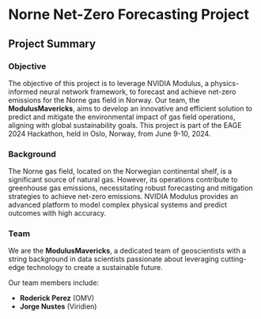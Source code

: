 # Norne Net-Zero Forecasting Project

## Project Summary

### Objective
The objective of this project is to leverage NVIDIA Modulus, a physics-informed neural network framework, to forecast and achieve net-zero emissions for the Norne gas field in Norway. Our team, the **ModulusMavericks**, aims to develop an innovative and efficient solution to predict and mitigate the environmental impact of gas field operations, aligning with global sustainability goals. This project is part of the EAGE 2024 Hackathon, held in Oslo, Norway, from June 9-10, 2024.

### Background
The Norne gas field, located on the Norwegian continental shelf, is a significant source of natural gas. However, its operations contribute to greenhouse gas emissions, necessitating robust forecasting and mitigation strategies to achieve net-zero emissions. NVIDIA Modulus provides an advanced platform to model complex physical systems and predict outcomes with high accuracy.

### Team
We are the **ModulusMavericks**, a dedicated team of geoscientists with a string background in data scientists passionate about leveraging cutting-edge technology to create a sustainable future. 

Our team members include:
- **Roderick Perez** (OMV)
- **Jorge Nustes** (Viridien)
